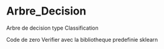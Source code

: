 # Arbre_Decision

Arbre de decision type Classification 

Code de zero
Verifier avec la bibliotheque predefinie sklearn
